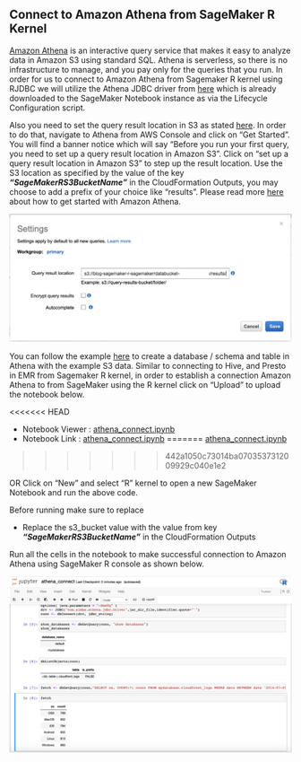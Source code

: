 ## Connect to Amazon Athena from SageMaker R Kernel

[Amazon Athena](https://aws.amazon.com/athena/?nc2=h_ql_prod_an_ath&whats-new-cards.sort-by=item.additionalFields.postDateTime&whats-new-cards.sort-order=desc) is an interactive query service that makes it easy to analyze data in Amazon S3 using standard SQL. Athena is serverless, so there is no infrastructure to manage, and you pay only for the queries that you run. In order for us to connect to Amazon Athena from Sagemaker R kernel using RJDBC we will utilize the Athena JDBC driver from [here](https://docs.aws.amazon.com/athena/latest/ug/connect-with-jdbc.html) which is already downloaded to the SageMaker Notebook instance as via the Lifecycle Configuration script.

Also you need to set the query result location in S3 as stated [here](https://docs.aws.amazon.com/athena/latest/ug/querying.html). In order to do that, navigate to Athena from AWS Console and click on “Get Started”. You will find a banner notice which will say “Before you run your first query, you need to set up a query result location in Amazon S3”. Click on “set up a query result location in Amazon S3” to step up the result location. Use the S3 location as specified by the value of the key **_“SageMakerRS3BucketName”_** in the CloudFormation Outputs, you may choose to add a prefix of your choice like “results”. Please read more [here](https://docs.aws.amazon.com/athena/latest/ug/getting-started.html) about how to get started with Amazon Athena.

![Athena_Set_Output_Location](images/Athena_Set_Output_Location.png)

You can follow the example [here](https://docs.aws.amazon.com/athena/latest/ug/getting-started.html) to create a database / schema and table in Athena with the example S3 data. Similar to connecting to Hive, and Presto in EMR from Sagemaker R kernel, in order to establish a connection Amazon Athena to from SageMaker using the R kernel click on “Upload” to upload the notebook below.

<<<<<<< HEAD
* Notebook Viewer : [athena_connect.ipynb](https://nbviewer.jupyter.org/github/aws-samples/amazon-sagemaker-r-kernel-access-data-sources/blob/master/notebooks/athena_connect.ipynb)
* Notebook Link : [athena_connect.ipynb](notebooks/athena_connect.ipynb)
=======
[athena_connect.ipynb](notebooks/athena_connect.ipynb)
>>>>>>> 442a1050c73014ba0703537312009929c040e1e2

OR Click on “New” and select “R” kernel to open a new SageMaker Notebook and run the above code.

Before running make sure to replace 
* Replace the s3_bucket value with the value from key **_“SageMakerRS3BucketName”_** in the CloudFormation Outputs

Run all the cells in the notebook to make successful connection to Amazon Athena using SageMaker R console as shown below.

![SageMaker_R_Athena_Connect](images/SageMaker_R_Athena_Connect.png)